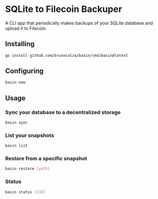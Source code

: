 # SQLite to Filecoin Backuper

A CLI app that periodically makes backups of your SQLite database and upload it to Filecoin.

## Installing

```bash
go install github.com/brunocalza/basin/cmd/basin@latest
```

## Configuring

```bash
basin new 
```

## Usage

### Sync your database to a decentralized storage

```bash
basin sync
```

### List your snapshots

```bash
basin list
```

### Restore from a specific snapshot

```bash
basin restore [path]
```

### Status

```bash
basin status [CID]
```
